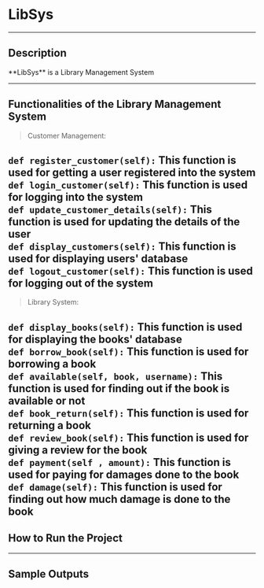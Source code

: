 # LibSys
---
## Description

<p> **LibSys** is a Library Management System </p>

---
## Functionalities of the Library Management System

>Customer Management: <br>

`def register_customer(self):` 
This function is used for getting a user registered into the system <br>
`def login_customer(self):` 
This function is used for logging into the system <br>
`def update_customer_details(self):`
This function is used for updating the details of the user  <br>
`def display_customers(self):`
This function is used for displaying users' database  <br>
`def logout_customer(self):`
This function is used for logging out of the system  <br>
---
>Library System: <br>

`def display_books(self):`
This function is used for displaying the books' database <br>
`def borrow_book(self):`
This function is used for borrowing a book <br>
`def available(self, book, username):`
This function is used for finding out if the book is available or not <br>
`def book_return(self):`
This function is used for returning a book <br>
`def review_book(self):`
This function is used for giving a review for the book <br>
`def payment(self , amount):`
This function is used for paying for damages done to the book <br>
`def damage(self):`
This function is used for finding out how much damage is done to the book <br>
---
## How to Run the Project
---

## Sample Outputs

